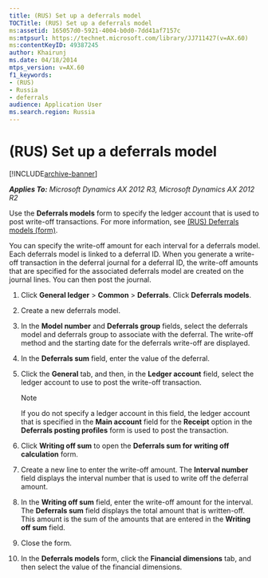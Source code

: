 ```yaml
---
title: (RUS) Set up a deferrals model
TOCTitle: (RUS) Set up a deferrals model
ms:assetid: 165057d0-5921-4004-b0d0-7dd41af7157c
ms:mtpsurl: https://technet.microsoft.com/library/JJ711427(v=AX.60)
ms:contentKeyID: 49387245
author: Khairunj
ms.date: 04/18/2014
mtps_version: v=AX.60
f1_keywords:
- (RUS)
- Russia
- deferrals
audience: Application User
ms.search.region: Russia
---
```


# (RUS) Set up a deferrals model 


[!INCLUDE[archive-banner](includes/archive-banner.md)]


_**Applies To:** Microsoft Dynamics AX 2012 R3, Microsoft Dynamics AX 2012 R2_

Use the **Deferrals models** form to specify the ledger account that is used to post write-off transactions. For more information, see [(RUS) Deferrals models (form)](https://technet.microsoft.com/library/jj678655\(v=ax.60\)).

You can specify the write-off amount for each interval for a deferrals model. Each deferrals model is linked to a deferral ID. When you generate a write-off transaction in the deferral journal for a deferral ID, the write-off amounts that are specified for the associated deferrals model are created on the journal lines. You can then post the journal.

1.  Click **General ledger** \> **Common** \> **Deferrals**. Click **Deferrals models**.

2.  Create a new deferrals model.

3.  In the **Model number** and **Deferrals group** fields, select the deferrals model and deferrals group to associate with the deferral. The write-off method and the starting date for the deferrals write-off are displayed.

4.  In the **Deferrals sum** field, enter the value of the deferral.

5.  Click the **General** tab, and then, in the **Ledger account** field, select the ledger account to use to post the write-off transaction.
    

    > [!NOTE]
    > <P>If you do not specify a ledger account in this field, the ledger account that is specified in the <STRONG>Main account</STRONG> field for the <STRONG>Receipt</STRONG> option in the <STRONG>Deferrals posting profiles</STRONG> form is used to post the transaction.</P>



6.  Click **Writing off sum** to open the **Deferrals sum for writing off calculation** form.

7.  Create a new line to enter the write-off amount. The **Interval number** field displays the interval number that is used to write off the deferral amount.

8.  In the **Writing off sum** field, enter the write-off amount for the interval. The **Deferrals sum** field displays the total amount that is written-off. This amount is the sum of the amounts that are entered in the **Writing off sum** field.

9.  Close the form.

10. In the **Deferrals models** form, click the **Financial dimensions** tab, and then select the value of the financial dimensions.

  


